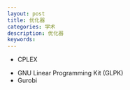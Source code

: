 ```yaml
---
layout: post
title: 优化器
categories: 学术
description: 优化器
keywords: 
---
```


- CPLEX


* GNU Linear Programming Kit (GLPK) 
* Gurobi